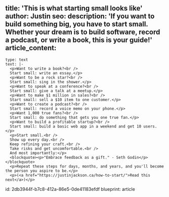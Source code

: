 title: 'This is what starting small looks like'
author: Justin
seo:
  description: 'If you want to build something big, you have to start small. Whether your dream is to build software, record a podcast, or write a book, this is your guide!'
article_content:
  -
    type: text
    text: |-
      <p>Want to write a book?<br />
      Start small: write an essay.</p>
      <p>Want to be a rock star?<br />
      Start small: sing in the shower.</p>
      <p>Want to speak at a conference?<br />
      Start small: give a talk at a meetup.</p>
      <p>Want to make $1 million in sales?<br />
      Start small: sell a $10 item to one customer.</p>
      <p>Want to create a podcast?<br />
      Start small: record a voice memo on your phone.</p>
      <p>Want 1,000 true fans?<br />
      Start small: do something that gets you one true fan.</p>
      <p>Want to build a profitable startup?<br />
      Start small: build a basic web app in a weekend and get 10 users.</p>
      <p>Start small.<br />
      Show up every day.<br />
      Keep refining your craft.<br />
      Take risks and get uncomfortable.<br />
      And most importantly:</p>
      <blockquote><p>"Embrace feedback as a gift." - Seth Godin</p></blockquote>
      <p>Repeat these steps for days, months, and years, and you'll become the person you aspire to be.</p>
      <p>(<a href="https://justinjackson.ca/how-to-start/">Read this next</a>)</p>
id: 2db3944f-b7c8-412a-86e5-0de41183efdf
blueprint: article
